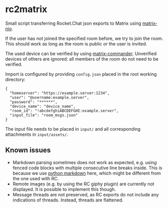 # rc2matrix
Small script transferring Rocket.Chat json exports to Matrix using [matrix-nio](https://github.com/poljar/matrix-nio).

If the user has not joined the specified room before, we try to join the room.
This should work as long as the room is public _or_ the user is invited.

The used device can be verified by using [matrix-commander](https://github.com/8go/matrix-commander).
Unverified devices of others are ignored: all members of the room do not need to be verified.

Import is configured by providing `config.json` placed in the root working directory:
```
{
  "homeserver": "https://example.server:1234",
  "user": "@username:example.server",
  "password": "******",
  "device_name": "device_name",
  "room_id": "!abcdefghiABCDEFGHI:example.server",
  "input_file": "room_msgs.json"
}
```

The input file needs to be placed in `input/` and all corresponding attachments in `input/assets/`.

## Known issues

- Markdown parsing sometimes does not work as expected, e.g. using fenced code blocks with multiple consecutive line breaks inside. 
  This is because we use [python markdown](https://github.com/Python-Markdown/markdown) here, which might be different from the one used with RC.
- Remote images (e.g. by using the RC giphy plugin) are currently not displayed. It is possible to implement this though.
- Message threads are not preserved, as RC exports do not include any indications of threads. Instead, threads are flattened.